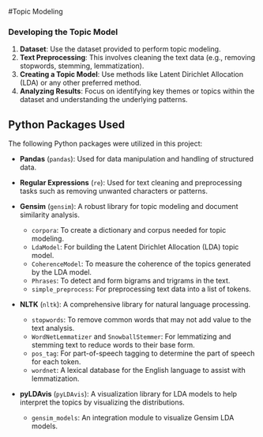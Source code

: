 #Topic Modeling

### Developing the Topic Model

1. **Dataset**: Use the dataset provided to perform topic modeling.
2. **Text Preprocessing**: This involves cleaning the text data (e.g., removing stopwords, stemming, lemmatization).
3. **Creating a Topic Model**: Use methods like Latent Dirichlet Allocation (LDA) or any other preferred method.
4. **Analyzing Results**: Focus on identifying key themes or topics within the dataset and understanding the underlying patterns.

## Python Packages Used

The following Python packages were utilized in this project:

- **Pandas** (`pandas`): Used for data manipulation and handling of structured data.

- **Regular Expressions** (`re`): Used for text cleaning and preprocessing tasks such as removing unwanted characters or patterns.

- **Gensim** (`gensim`): A robust library for topic modeling and document similarity analysis.
  - `corpora`: To create a dictionary and corpus needed for topic modeling.
  - `LdaModel`: For building the Latent Dirichlet Allocation (LDA) topic model.
  - `CoherenceModel`: To measure the coherence of the topics generated by the LDA model.
  - `Phrases`: To detect and form bigrams and trigrams in the text.
  - `simple_preprocess`: For preprocessing text data into a list of tokens.

- **NLTK** (`nltk`): A comprehensive library for natural language processing.
  - `stopwords`: To remove common words that may not add value to the text analysis.
  - `WordNetLemmatizer` and `SnowballStemmer`: For lemmatizing and stemming text to reduce words to their base form.
  - `pos_tag`: For part-of-speech tagging to determine the part of speech for each token.
  - `wordnet`: A lexical database for the English language to assist with lemmatization.

- **pyLDAvis** (`pyLDAvis`): A visualization library for LDA models to help interpret the topics by visualizing the distributions.
  - `gensim_models`: An integration module to visualize Gensim LDA models.
